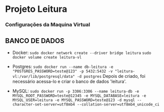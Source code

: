 # Projeto Leitura

### Configurações da Maquina Virtual

## BANCO DE DADOS

- Docker:
  `sudo docker network create --driver bridge leitura`
  `sudo docker volume create leitura-vl`

- Postgres:
  `sudo docker run --name db-leitura -e "POSTGRES_PASSWORD=teste@123" -p 5432:5432 -v "leitura-vl:/var/lib/postgresql/data" -d postgres`
  Depois de criado, foi necessário acessa-lo e criar o banco de dados 'leitura'.

- MySQL:
  `sudo docker run -p 3306:3306 --name leitura-db -e MYSQL_ROOT_PASSWORD=teste@12345 -e MYSQL_DATABASE=leitura -e MYSQL_USER=leitura -e MYSQL_PASSWORD=teste@123 -d mysql --character-set-server=utf8mb4 --collation-server=utf8mb4_unicode_ci`
